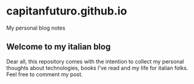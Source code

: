 # capitanfuturo.github.io
My personal blog notes

## Welcome to my italian blog
Dear all, this repository comes with the intention to collect my personal thoughts about technologies, books I've read and my life for italian folks.
Feel free to comment my post.
